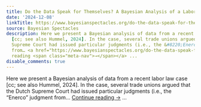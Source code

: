 ```yaml
---
title: Do the Data Speak for Themselves? A Bayesian Analysis of a Labor Law Case
date: '2024-12-08'
linkTitle: https://www.bayesianspectacles.org/do-the-data-speak-for-themselves-a-bayesian-analysis-of-a-labor-law-case/
source: Bayesian Spectacles
description: Here we present a Bayesian analysis of data from a recent labor law case
  [cc; see also Hummel, 2024]. In the case, several trade unions argued that the Dutch
  Supreme Court had issued particular judgments (i.e., the &#8220;Enerco&#8221; judgment
  from… <a href="https://www.bayesianspectacles.org/do-the-data-speak-for-themselves-a-bayesian-analysis-of-a-labor-law-case/">Continue
  reading <span class="meta-nav">→</span></a> ...
disable_comments: true
---
```

Here we present a Bayesian analysis of data from a recent labor law case [cc; see also Hummel, 2024]. In the case, several trade unions argued that the Dutch Supreme Court had issued particular judgments (i.e., the &#8220;Enerco&#8221; judgment from… <a href="https://www.bayesianspectacles.org/do-the-data-speak-for-themselves-a-bayesian-analysis-of-a-labor-law-case/">Continue reading <span class="meta-nav">→</span></a> ...